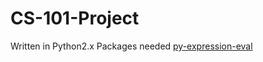 # CS-101-Project
Written in Python2.x
Packages needed
[py-expression-eval](https://github.com/Axiacore/py-expression-eval)
